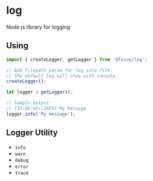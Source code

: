 # log

Node js library for logging

## Using

```js
import { createLogger, getLogger } from '@fesuy/log';

// Add filepath param for log into file. 
// The default log will show with console
createLogger();

let logger = getLogger();

// Sample Output: 
// [19:00:00][INFO] My Message
logger.info('My message');
```

## Logger Utility
* `info` 
* `warn` 
* `debug` 
* `error` 
* `trace` 
